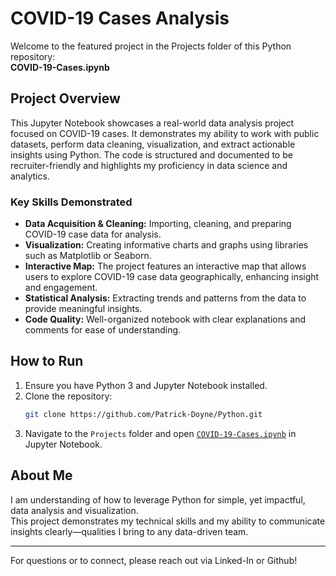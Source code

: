 # COVID-19 Cases Analysis

Welcome to the featured project in the Projects folder of this Python repository:  
**COVID-19-Cases.ipynb**

## Project Overview

This Jupyter Notebook showcases a real-world data analysis project focused on COVID-19 cases. It demonstrates my ability to work with public datasets, perform data cleaning, visualization, and extract actionable insights using Python. The code is structured and documented to be recruiter-friendly and highlights my proficiency in data science and analytics.

### Key Skills Demonstrated

- **Data Acquisition & Cleaning:** Importing, cleaning, and preparing COVID-19 case data for analysis.
- **Visualization:** Creating informative charts and graphs using libraries such as Matplotlib or Seaborn.
- **Interactive Map:** The project features an interactive map that allows users to explore COVID-19 case data geographically, enhancing insight and engagement.
- **Statistical Analysis:** Extracting trends and patterns from the data to provide meaningful insights.
- **Code Quality:** Well-organized notebook with clear explanations and comments for ease of understanding.

## How to Run

1. Ensure you have Python 3 and Jupyter Notebook installed.
2. Clone the repository:
   ```bash
   git clone https://github.com/Patrick-Doyne/Python.git
   ```
3. Navigate to the `Projects` folder and open [`COVID-19-Cases.ipynb`](https://github.com/Patrick-Doyne/Python/blob/main/Projects/COVID-19-Cases.ipynb) in Jupyter Notebook.

## About Me

I am understanding of how to leverage Python for simple, yet impactful, data analysis and visualization.  
This project demonstrates my technical skills and my ability to communicate insights clearly—qualities I bring to any data-driven team.

---

For questions or to connect, please reach out via Linked-In or Github!
